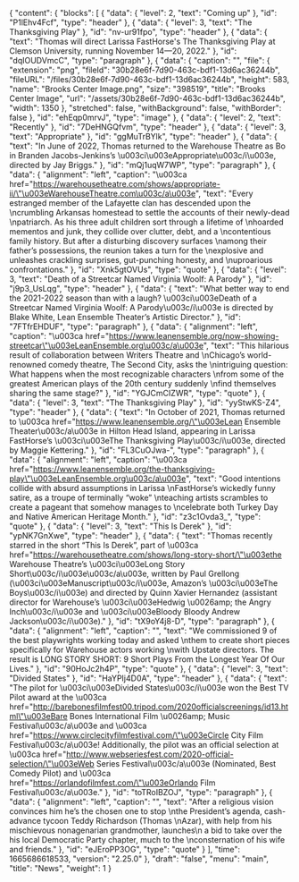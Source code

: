 {
  "content": {
    "blocks": [
      {
        "data": {
          "level": 2,
          "text": "Coming up"
        },
        "id": "P1lEhv4Fcf",
        "type": "header"
      },
      {
        "data": {
          "level": 3,
          "text": "The Thanksgiving Play"
        },
        "id": "nv-ur91fpo",
        "type": "header"
      },
      {
        "data": {
          "text": "Thomas will direct Larissa FastHorse's The Thanksgiving Play at Clemson University, running November 14—20, 2022."
        },
        "id": "dqIOUDVmcC",
        "type": "paragraph"
      },
      {
        "data": {
          "caption": "",
          "file": {
            "extension": "png",
            "fileId": "30b28e6f-7d90-463c-bdf1-13d6ac36244b",
            "fileURL": "/files/30b28e6f-7d90-463c-bdf1-13d6ac36244b",
            "height": 583,
            "name": "Brooks Center Image.png",
            "size": "398519",
            "title": "Brooks Center Image",
            "url": "/assets/30b28e6f-7d90-463c-bdf1-13d6ac36244b",
            "width": 1350
          },
          "stretched": false,
          "withBackground": false,
          "withBorder": false
        },
        "id": "ehEqp0mrvJ",
        "type": "image"
      },
      {
        "data": {
          "level": 2,
          "text": "Recently"
        },
        "id": "7DeHNGQfvm",
        "type": "header"
      },
      {
        "data": {
          "level": 3,
          "text": "Appropriate"
        },
        "id": "ggMuTrBYlk",
        "type": "header"
      },
      {
        "data": {
          "text": "In June of 2022, Thomas returned to the Warehouse Theatre as Bo in Branden Jacobs-Jenkins’s \u003ci\u003eAppropriate\u003c/i\u003e, directed by Jay Briggs."
        },
        "id": "mQj1uqW7WP",
        "type": "paragraph"
      },
      {
        "data": {
          "alignment": "left",
          "caption": "\u003ca href=\"https://warehousetheatre.com/shows/appropriate-ii/\"\u003eWarehouseTheatre.com\u003c/a\u003e",
          "text": "Every estranged member of the Lafayette clan has descended upon the \ncrumbling Arkansas homestead to settle the accounts of their newly-dead \npatriarch. As his three adult children sort through a lifetime of \nhoarded mementos and junk, they collide over clutter, debt, and a \ncontentious family history. But after a disturbing discovery surfaces \namong their father’s possessions, the reunion takes a turn for the \nexplosive and unleashes crackling surprises, gut-punching honesty, and \nuproarious confrontations."
        },
        "id": "Xnk5gtOVUs",
        "type": "quote"
      },
      {
        "data": {
          "level": 3,
          "text": "Death of a Streetcar Named Virginia Woolf: A Parody"
        },
        "id": "j9p3_UsLqg",
        "type": "header"
      },
      {
        "data": {
          "text": "What better way to end the 2021-2022 season than with a laugh? \u003ci\u003eDeath of a Streetcar Named Virginia Woolf: A Parody\u003c/i\u003e is directed by Blake White, Lean Ensemble Theater’s Artistic Director."
        },
        "id": "7FTfrEHDUF",
        "type": "paragraph"
      },
      {
        "data": {
          "alignment": "left",
          "caption": "\u003ca href=\"https://www.leanensemble.org/now-showing-streetcar\"\u003eLeanEnsemble.org\u003c/a\u003e",
          "text": "This hilarious result of collaboration between Writers Theatre and \nChicago’s world-renowned comedy theatre, The Second City, asks the \nintriguing question: What happens when the most recognizable characters \nfrom some of the greatest American plays of the 20th century suddenly \nfind themselves sharing the same stage?"
        },
        "id": "YGJCmCIZWR",
        "type": "quote"
      },
      {
        "data": {
          "level": 3,
          "text": "The Thanksgiving Play"
        },
        "id": "yyStwKS-Z4",
        "type": "header"
      },
      {
        "data": {
          "text": "In October of 2021, Thomas returned to \u003ca href=\"https://www.leanensemble.org/\"\u003eLean Ensemble Theater\u003c/a\u003e in Hilton Head Island, appearing in Larissa FastHorse’s \u003ci\u003eThe Thanksgiving Play\u003c/i\u003e, directed by Maggie Kettering."
        },
        "id": "FL3CuOJwa-",
        "type": "paragraph"
      },
      {
        "data": {
          "alignment": "left",
          "caption": "\u003ca href=\"https://www.leanensemble.org/the-thanksgiving-play\"\u003eLeanEnsemble.org\u003c/a\u003e",
          "text": "Good intentions collide with absurd assumptions in Larissa \nFastHorse’s wickedly funny satire, as a troupe of terminally “woke” \nteaching artists scrambles to create a pageant that somehow manages to \ncelebrate both Turkey Day and Native American Heritage Month."
        },
        "id": "z3c1Ovda3_",
        "type": "quote"
      },
      {
        "data": {
          "level": 3,
          "text": "This Is Derek"
        },
        "id": "ypNK7GnXwe",
        "type": "header"
      },
      {
        "data": {
          "text": "Thomas recently starred in the short “This Is Derek”, part of \u003ca href=\"https://warehousetheatre.com/shows/long-story-short/\"\u003ethe Warehouse Theatre’s \u003ci\u003eLong Story Short\u003c/i\u003e\u003c/a\u003e, written by Paul Grellong (\u003ci\u003eManuscript\u003c/i\u003e, Amazon’s \u003ci\u003eThe Boys\u003c/i\u003e) and directed by Quinn Xavier Hernandez (assistant director for Warehouse’s \u003ci\u003eHedwig \u0026amp; the Angry Inch\u003c/i\u003e and \u003ci\u003eBloody Bloody Andrew Jackson\u003c/i\u003e)."
        },
        "id": "tX9oY4j8-D",
        "type": "paragraph"
      },
      {
        "data": {
          "alignment": "left",
          "caption": "",
          "text": "We commissioned 9 of the best playwrights working today and asked \nthem to create short pieces specifically for Warehouse actors working \nwith Upstate directors. The result is LONG STORY SHORT: 9 Short Plays From the Longest Year Of Our Lives."
        },
        "id": "90HoJc2h4P",
        "type": "quote"
      },
      {
        "data": {
          "level": 3,
          "text": "Divided States"
        },
        "id": "HaYPIj4D0A",
        "type": "header"
      },
      {
        "data": {
          "text": "The pilot for \u003ci\u003eDivided States\u003c/i\u003e won the Best TV Pilot award at the \u003ca href=\"http://barebonesfilmfest00.tripod.com/2020officialscreenings/id13.html\"\u003eBare Bones International Film \u0026amp; Music Festival\u003c/a\u003e and \u003ca href=\"https://www.circlecityfilmfestival.com/\"\u003eCircle City Film Festival\u003c/a\u003e! Additionally, the pilot was an official selection at \u003ca href=\"http://www.webseriesfest.com/2020-official-selection/\"\u003eWeb Series Festival\u003c/a\u003e (Nominated, Best Comedy Pilot) and \u003ca href=\"https://orlandofilmfest.com/\"\u003eOrlando Film Festival\u003c/a\u003e."
        },
        "id": "toTRoIBZOJ",
        "type": "paragraph"
      },
      {
        "data": {
          "alignment": "left",
          "caption": "",
          "text": "After a religious vision convinces him he’s the chosen one to stop \nthe President’s agenda, cash-advance tycoon Teddy Richardson (Thomas \nAzar), with help from his mischievous nonagenarian grandmother, launches\n a bid to take over the his local Democratic Party chapter, much to the \nconsternation of his wife and friends."
        },
        "id": "eJEroPP3OG",
        "type": "quote"
      }
    ],
    "time": 1665686618533,
    "version": "2.25.0"
  },
  "draft": "false",
  "menu": "main",
  "title": "News",
  "weight": 1
}